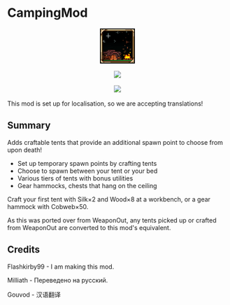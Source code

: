 ﻿# CampingMod


<p align="center">
<img src="https://raw.githubusercontent.com/Flashkirby/CampingMod/master/icon.png"/>
</p>
<p align="center">
<img src="http://javid.ddns.net/tModLoader/widget/widgetimage/CampingMod.png"/>
</p>
<p align="center">
<img src="http://i.imgur.com/kdcROYP.png"/>
</p>

This mod is set up for localisation, so we are accepting translations!

## Summary

Adds craftable tents that provide an additional spawn point to choose from upon death!

* Set up temporary spawn points by crafting tents
* Choose to spawn between your tent or your bed
* Various tiers of tents with bonus utilities
* Gear hammocks, chests that hang on the ceiling

Craft your first tent with Silk×2 and Wood×8 at a workbench, or a gear hammock with Cobweb×50.

As this was ported over from WeaponOut, any tents picked up or crafted from WeaponOut are converted to this mod's equivalent.

## Credits

Flashkirby99 - I am making this mod.

Milliath - Переведено на русский.

Gouvod - 汉语翻译
